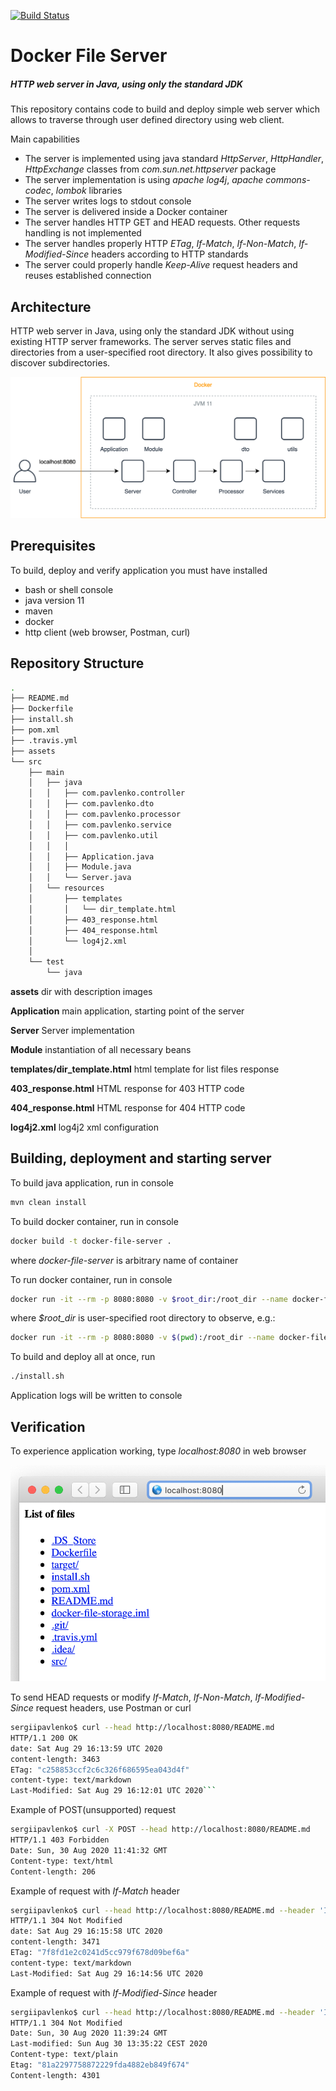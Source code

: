 [![Build Status](https://travis-ci.org/smpavlenko/docker-file-server.svg?branch=master)](https://travis-ci.org/smpavlenko/docker-file-server)

# Docker File Server
##### HTTP web server in Java, using only the standard JDK

This repository contains code to build and deploy simple web server which allows to traverse through user defined directory using web client.

Main capabilities
* The server is implemented using java standard *HttpServer*, *HttpHandler*, *HttpExchange* classes from *com.sun.net.httpserver* package
* The server implementation is using *apache log4j*, *apache commons-codec*, *lombok* libraries
* The server writes logs to stdout console
* The server is delivered inside a Docker container
* The server handles HTTP GET and HEAD requests. Other requests handling is not implemented
* The server handles properly HTTP *ETag*, *If-Match*, *If-Non-Match*, *If-Modified-Since* headers according to HTTP standards 
* The server could properly handle *Keep-Alive* request headers and reuses established connection

## Architecture
HTTP web server in Java, using only the standard JDK without using existing HTTP server frameworks. The server serves static files and directories from a user-specified root directory. It also gives possibility to discover subdirectories.

![architecture](assets/architecture.png)

## Prerequisites
To build, deploy and verify application you must have installed
* bash or shell console
* java version 11
* maven
* docker
* http client (web browser, Postman, curl)

## Repository Structure
```bash
.
├── README.md
├── Dockerfile
├── install.sh
├── pom.xml
├── .travis.yml
├── assets
└── src
    ├── main
    │   ├── java
    │   │   ├── com.pavlenko.controller
    │   │   ├── com.pavlenko.dto
    │   │   ├── com.pavlenko.processor
    │   │   ├── com.pavlenko.service
    │   │   ├── com.pavlenko.util
    │   │   │   
    │   │   ├── Application.java
    │   │   ├── Module.java
    │   │   └── Server.java
    │   └── resources
    │       ├── templates
    │       │   └── dir_template.html
    │       ├── 403_response.html
    │       ├── 404_response.html
    │       └── log4j2.xml
    │
    └── test
        └── java

```

**assets** dir with description images

**Application** main application, starting point of the server

**Server** Server implementation

**Module** instantiation of all necessary beans 

**templates/dir_template.html** html template for list files response

**403_response.html** HTML response for 403 HTTP code

**404_response.html** HTML response for 404 HTTP code

**log4j2.xml** log4j2 xml configuration

## Building, deployment and starting server
To build java application, run in console 
```bash
mvn clean install
```

To build docker container, run in console 
```bash
docker build -t docker-file-server .
```
where *docker-file-server* is arbitrary name of container

To run docker container, run in console 
```bash
docker run -it --rm -p 8080:8080 -v $root_dir:/root_dir --name docker-file-server docker-file-server /root_dir
```
where *$root_dir* is user-specified root directory to observe, e.g.:
```bash
docker run -it --rm -p 8080:8080 -v $(pwd):/root_dir --name docker-file-server docker-file-server /root_dir
```

To build and deploy all at once, run
```bash
./install.sh
```

Application logs will be written to console

## Verification
To experience application working, type *localhost:8080* in web browser

![demo](assets/browser.png)

To send HEAD requests or modify *If-Match*, *If-Non-Match*, *If-Modified-Since* request headers, use Postman or curl
```bash
sergiipavlenko$ curl --head http://localhost:8080/README.md
HTTP/1.1 200 OK
date: Sat Aug 29 16:13:59 UTC 2020
content-length: 3463
ETag: "c258853ccf2c6c326f686595ea043d4f"
content-type: text/markdown
Last-Modified: Sat Aug 29 16:12:01 UTC 2020```
```

Example of POST(unsupported) request
```bash
sergiipavlenko$ curl -X POST --head http://localhost:8080/README.md
HTTP/1.1 403 Forbidden
Date: Sun, 30 Aug 2020 11:41:32 GMT
Content-type: text/html
Content-length: 206
```

Example of request with *If-Match* header
```bash
sergiipavlenko$ curl --head http://localhost:8080/README.md --header 'If-Match: "0f46357eafa5c719e8e3bf277a993e07"'
HTTP/1.1 304 Not Modified
date: Sat Aug 29 16:15:58 UTC 2020
content-length: 3471
ETag: "7f8fd1e2c0241d5cc979f678d09bef6a"
content-type: text/markdown
Last-Modified: Sat Aug 29 16:14:56 UTC 2020
```

Example of request with *If-Modified-Since* header
```bash
sergiipavlenko$ curl --head http://localhost:8080/README.md --header 'If-Modified-Since: Sun Aug 30 13:35:22 CEST 2050'
HTTP/1.1 304 Not Modified
Date: Sun, 30 Aug 2020 11:39:24 GMT
Last-modified: Sun Aug 30 13:35:22 CEST 2020
Content-type: text/plain
Etag: "81a2297758872229fda4882eb849f674"
Content-length: 4301
```
